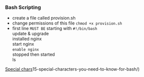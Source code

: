 ### Bash Scripting
- create a file called provision.sh
- change permissions of this file `chmod +x provision.sh`
- first line `MUST BE` starting with `#!/bin/bash`  
update & upgrade  
installed nginx  
start nginx  
`enable nginx`  
stopped then started  
ls

[Special chars](howtogeek.com/439199/)15-special-characters-you-need-to-know-for-bash/)